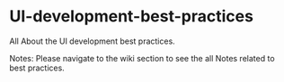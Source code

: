 # UI-development-best-practices
All About the UI development best practices.

Notes: Please navigate to the wiki section to see the all Notes related to best practices.
